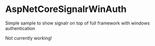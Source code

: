 ﻿# AspNetCoreSignalrWinAuth

Simple sample to show signalr on top of full framework with windows authentication

Not currently working!
